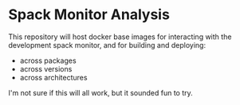 # Spack Monitor Analysis

This repository will host docker base images for interacting with the development
spack monitor, and for building and deploying:

 - across packages
 - across versions
 - across architectures
 
I'm not sure if this will all work, but it sounded fun to try.
